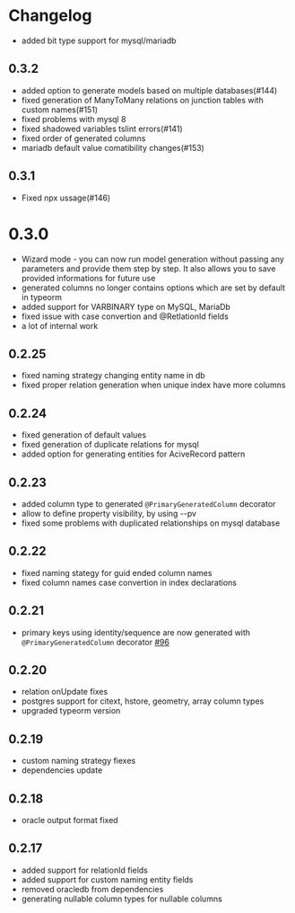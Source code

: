 # Changelog

* added bit type support for mysql/mariadb

## 0.3.2
* added option to generate models based on multiple databases(#144)
* fixed generation of ManyToMany relations on junction tables with custom names(#151)
* fixed problems with mysql 8
* fixed shadowed variables tslint errors(#141)
* fixed order of generated columns
* mariadb default value comatibility changes(#153)

## 0.3.1
* Fixed npx ussage(#146)

# 0.3.0
* Wizard mode - you can now run model generation without passing any parameters and provide them step by step. It also allows you to save provided informations for future use
* generated columns no longer contains options which are set by default in typeorm
* added support for VARBINARY type on MySQL, MariaDb
* fixed issue with case convertion and @RetlationId fields
* a lot of internal work

## 0.2.25
* fixed naming strategy changing entity name in db
* fixed proper relation generation when unique index have more columns

## 0.2.24
* fixed generation of default values
* fixed generation of duplicate relations for mysql
* added option for generating entities for AciveRecord pattern

## 0.2.23
* added column type to generated `@PrimaryGeneratedColumn` decorator
* allow to define property visibility, by using --pv
* fixed some problems with duplicated relationships on mysql database

## 0.2.22
* fixed naming stategy for guid ended column names
* fixed column names case convertion in index declarations

## 0.2.21
* primary keys using identity/sequence are now generated with `@PrimaryGeneratedColumn` decorator [#96](https://github.com/Kononnable/typeorm-model-generator/issues/96)

## 0.2.20
* relation onUpdate fixes
* postgres support for citext, hstore, geometry, array column types
* upgraded typeorm version

## 0.2.19
* custom naming strategy fiexes
* dependencies update

## 0.2.18
* oracle output format fixed

## 0.2.17

* added support for relationId fields
* added support for custom naming entity fields
* removed oracledb from dependencies
* generating nullable column types for nullable columns
